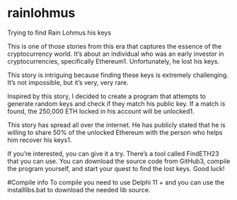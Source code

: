 # rainlohmus
Trying to find Rain Lohmus his keys


This is one of those stories from this era that captures the essence of the cryptocurrency world. It’s about an individual who was an early investor in cryptocurrencies, specifically Ethereum1. Unfortunately, he lost his keys.

This story is intriguing because finding these keys is extremely challenging. It’s not impossible, but it’s very, very rare.

Inspired by this story, I decided to create a program that attempts to generate random keys and check if they match his public key. If a match is found, the 250,000 ETH locked in his account will be unlocked1.

This story has spread all over the internet. He has publicly stated that he is willing to share 50% of the unlocked Ethereum with the person who helps him recover his keys1.

If you’re interested, you can give it a try. There’s a tool called FindETH23 that you can use. You can download the source code from GitHub3, compile the program yourself, and start your quest to find the lost keys. Good luck!

#Compile info
To compile you need to use Delphi 11 + 
and you can use the installlibs.bat to download the needed lib source.